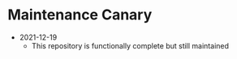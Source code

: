 # Maintenance Canary

- 2021-12-19
  - This repository is functionally complete but still maintained

